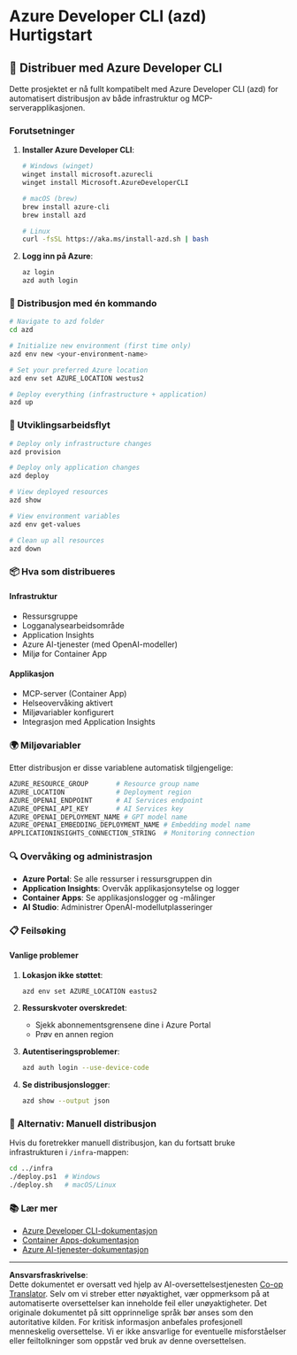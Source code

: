<!--
CO_OP_TRANSLATOR_METADATA:
{
  "original_hash": "3ef1c97c5c40577da3be422d29276383",
  "translation_date": "2025-09-30T12:24:18+00:00",
  "source_file": "azd/README.md",
  "language_code": "no"
}
-->
# Azure Developer CLI (azd) Hurtigstart

## 🚀 Distribuer med Azure Developer CLI

Dette prosjektet er nå fullt kompatibelt med Azure Developer CLI (azd) for automatisert distribusjon av både infrastruktur og MCP-serverapplikasjonen.

### Forutsetninger

1. **Installer Azure Developer CLI**:
   ```bash
   # Windows (winget)
   winget install microsoft.azurecli
   winget install Microsoft.AzureDeveloperCLI
   
   # macOS (brew)
   brew install azure-cli
   brew install azd
   
   # Linux
   curl -fsSL https://aka.ms/install-azd.sh | bash
   ```

2. **Logg inn på Azure**:
   ```bash
   az login
   azd auth login
   ```

### 🎯 Distribusjon med én kommando

```bash
# Navigate to azd folder
cd azd

# Initialize new environment (first time only)
azd env new <your-environment-name>

# Set your preferred Azure location
azd env set AZURE_LOCATION westus2

# Deploy everything (infrastructure + application)
azd up
```

### 🔧 Utviklingsarbeidsflyt

```bash
# Deploy only infrastructure changes
azd provision

# Deploy only application changes  
azd deploy

# View deployed resources
azd show

# View environment variables
azd env get-values

# Clean up all resources
azd down
```

### 📦 Hva som distribueres

#### **Infrastruktur**
- Ressursgruppe
- Logganalysearbeidsområde  
- Application Insights
- Azure AI-tjenester (med OpenAI-modeller)
- Miljø for Container App

#### **Applikasjon**
- MCP-server (Container App)
- Helseovervåking aktivert
- Miljøvariabler konfigurert
- Integrasjon med Application Insights

### 🌍 Miljøvariabler

Etter distribusjon er disse variablene automatisk tilgjengelige:

```bash
AZURE_RESOURCE_GROUP       # Resource group name
AZURE_LOCATION             # Deployment region
AZURE_OPENAI_ENDPOINT      # AI Services endpoint
AZURE_OPENAI_API_KEY       # AI Services key
AZURE_OPENAI_DEPLOYMENT_NAME # GPT model name
AZURE_OPENAI_EMBEDDING_DEPLOYMENT_NAME # Embedding model name
APPLICATIONINSIGHTS_CONNECTION_STRING  # Monitoring connection
```

### 🔍 Overvåking og administrasjon

- **Azure Portal**: Se alle ressurser i ressursgruppen din
- **Application Insights**: Overvåk applikasjonsytelse og logger
- **Container Apps**: Se applikasjonslogger og -målinger
- **AI Studio**: Administrer OpenAI-modellutplasseringer

### 📋 Feilsøking

#### **Vanlige problemer**

1. **Lokasjon ikke støttet**:
   ```bash
   azd env set AZURE_LOCATION eastus2
   ```

2. **Ressurskvoter overskredet**:
   - Sjekk abonnementsgrensene dine i Azure Portal
   - Prøv en annen region

3. **Autentiseringsproblemer**:
   ```bash
   azd auth login --use-device-code
   ```

4. **Se distribusjonslogger**:
   ```bash
   azd show --output json
   ```

### 🔄 Alternativ: Manuell distribusjon

Hvis du foretrekker manuell distribusjon, kan du fortsatt bruke infrastrukturen i `/infra`-mappen:

```bash
cd ../infra
./deploy.ps1  # Windows
./deploy.sh   # macOS/Linux
```

### 📚 Lær mer

- [Azure Developer CLI-dokumentasjon](https://docs.microsoft.com/azure/developer/azure-developer-cli/)
- [Container Apps-dokumentasjon](https://docs.microsoft.com/azure/container-apps/)
- [Azure AI-tjenester-dokumentasjon](https://docs.microsoft.com/azure/ai-services/)

---

**Ansvarsfraskrivelse**:  
Dette dokumentet er oversatt ved hjelp av AI-oversettelsestjenesten [Co-op Translator](https://github.com/Azure/co-op-translator). Selv om vi streber etter nøyaktighet, vær oppmerksom på at automatiserte oversettelser kan inneholde feil eller unøyaktigheter. Det originale dokumentet på sitt opprinnelige språk bør anses som den autoritative kilden. For kritisk informasjon anbefales profesjonell menneskelig oversettelse. Vi er ikke ansvarlige for eventuelle misforståelser eller feiltolkninger som oppstår ved bruk av denne oversettelsen.